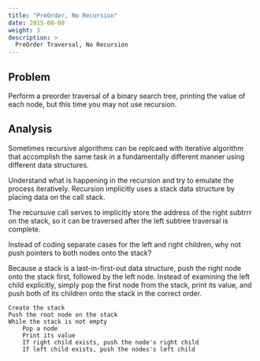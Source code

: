 ```yaml
---
title: "PreOrder, No Recursion"
date: 2015-08-08
weight: 3
description: >
  PreOrder Traversal, No Recursion
---
```


## Problem

Perform a preorder traversal of a binary search tree,  printing the value of each node, but this time you may not use recursion.

## Analysis

Sometimes recursive algorithms can be replcaed with iterative algorithm that accomplish the same task in a fundamentally different manner using different data structures.

Understand what is happening in the recursion and try to emulate the process iteratively.
Recursion implicitly uses a stack data structure by placing data on the call stack.

The recursuve call serves to implicitly store the address of the right subtrrr on the stack, so it can be traversed after the left subtree traversal is complete.

Instead of coding separate cases for the left and right children, why not push pointers to both nodes onto the stack?

Because a stack is a last-in-first-out data structure, push the right node onto the stack first, followed by the left node. Instead of examining the left child explicitly, simply pop the first node from the stack, print its value, and push both of its children onto the stack in the correct order.

    Create the stack
    Push the root node on the stack
    While the stack is not empty
        Pop a node
        Print its value
        If right child exists, push the node's right child
        If left child exists, push the nodes's left child

